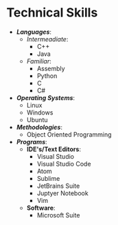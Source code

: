 # Technical Skills 
- __*Languages*__:
    - *Intermeadiate*:
        - C++
        - Java
    - *Familiar*:
        - Assembly
        - Python
        - C
        - C#
- __*Operating Systems*__:
    - Linux
    - Windows
    - Ubuntu
- __*Methodologies*__:
    - Object Oriented Programming
- __*Programs*__:
    - **IDE's/Text Editors**:
        - Visual Studio
        - Visual Studio Code
        - Atom
        - Sublime
        - JetBrains Suite
        - Juptyer Notebook
        - Vim
    - **Software**:
        - Microsoft Suite 
